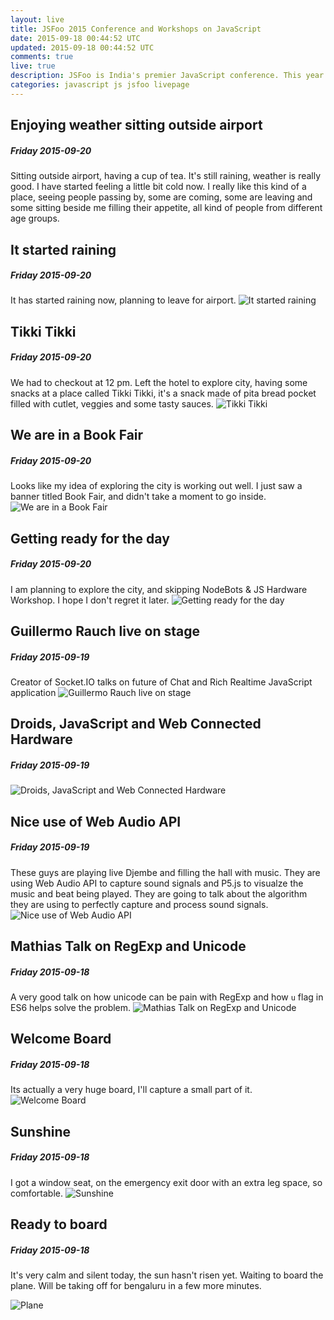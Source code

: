 ```yaml
---
layout: live
title: JSFoo 2015 Conference and Workshops on JavaScript
date: 2015-09-18 00:44:52 UTC
updated: 2015-09-18 00:44:52 UTC
comments: true
live: true
description: JSFoo is India's premier JavaScript conference. This year JSFoo is about the future of JavaScript. I am attending the two day conference on 18-19th September and a workshop on NodeBots & JS Hardware on 20th September in Bengaluru. 
categories: javascript js jsfoo livepage
---
```


Enjoying weather sitting outside airport
----
##### Friday 2015-09-20 #####
Sitting outside airport, having a cup of tea. It's still raining, weather is really good. I have started feeling a little bit cold now. I really like this kind of a place, seeing people passing by, some are coming, some are leaving and some sitting beside me filling their appetite, all kind of people from different age groups.


It started raining
----
##### Friday 2015-09-20 #####
It has started raining now, planning to leave for airport.
<img src="http://i.imgur.com/dsg28Kj.jpg" alt="It started raining" />

Tikki Tikki
----
##### Friday 2015-09-20 #####
We had to checkout at 12 pm. Left the hotel to explore city, having some snacks at a place called Tikki Tikki, it's a snack made of pita bread pocket filled with cutlet, veggies and some tasty sauces.
<img src="http://i.imgur.com/Fub28DE.jpg" alt="Tikki Tikki" />

We are in a Book Fair
----
##### Friday 2015-09-20 #####
Looks like my idea of exploring the city is working out well. I just saw a banner titled Book Fair, and didn't take a moment to go inside.
<img src="http://i.imgur.com/54Du7uB.jpg" alt="We are in a Book Fair" />


Getting ready for the day
----
##### Friday 2015-09-20 #####
I am planning to explore the city, and skipping NodeBots & JS Hardware Workshop. I hope I don't regret it later.
<img src="http://i.imgur.com/yT5rbzs.jpg" alt="Getting ready for the day" />



Guillermo Rauch live on stage
----
##### Friday 2015-09-19 #####
Creator of Socket.IO talks on future of Chat and Rich Realtime JavaScript application
<img src="http://i.imgur.com/fxBYyr6.jpg" alt="Guillermo Rauch live on stage" />


Droids, JavaScript and Web Connected Hardware
----
##### Friday 2015-09-19 #####
<img src="http://i.imgur.com/IPR6dnQ.jpg" alt="Droids, JavaScript and Web Connected Hardware" />

Nice use of Web Audio API
----
##### Friday 2015-09-19 #####
These guys are playing live Djembe and filling the hall with music. They are using Web Audio API to capture sound signals and P5.js to visualze the music and beat being played. They are going to talk about the algorithm they are using to perfectly capture and process sound signals.
<img src="http://i.imgur.com/PYnqSP6.jpg" alt="Nice use of Web Audio API" />


Mathias Talk on RegExp and Unicode
----
##### Friday 2015-09-18 #####
A very good talk on how unicode can be pain with RegExp and how `u` flag in ES6 helps solve the problem.
<img src="http://i.imgur.com/gnseXuA.jpg" alt="Mathias Talk on RegExp and Unicode" />

Welcome Board
----
##### Friday 2015-09-18 #####
Its actually a very huge board, I'll capture a small part of it.
<img src="http://i.imgur.com/m9AIzoG.jpg" alt="Welcome Board" />

Sunshine
----
##### Friday 2015-09-18 #####
I got a window seat, on the emergency exit door with an extra leg space, so comfortable.
<img src="http://i.imgur.com/pF3mxWP.jpg" alt="Sunshine" />

Ready to board
----
##### Friday 2015-09-18 #####

It's very calm and silent today, the sun hasn't risen yet. Waiting to board the plane. Will be taking off for bengaluru in a few more minutes.

<img src="http://i.imgur.com/879UMbF.jpg" alt="Plane" />
